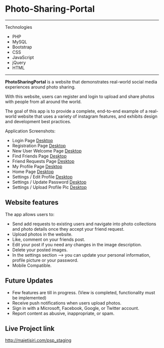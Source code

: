 # Photo-Sharing-Portal

---
Technologies
- PHP
- MySQL
- Bootstrap
- CSS
- JavaScript
- jQuery
- HTML
---

**PhotoSharingPortal** is a website that demonstrates real-world social media experiences around photo sharing.

With this website, users can register and login to upload and share photos with people from all around the world. 

The goal of this app is to provide a complete, end-to-end example of a real-world website that uses a variety of instagram features, and exhibits design and development best practices. 

Application Screenshots:

- Login Page [Desktop](images/2_50.jpg)
- Registration Page [Desktop](images/1_50.jpg)
- New User Welcome Page [Desktop](images/3_50.jpg)
- Find Friends Page [Desktop](images/4_50.jpg)
- Friend Requests Page [Desktop](images/10_50.jpg)
- My Profile Page [Desktop](images/6_50.jpg)
- Home Page  [Desktop](images/5_50.jpg)
- Settings / Edit Profile  [Desktop](images/8_50.jpg)
- Settings / Update Password  [Desktop](images/7_50.jpg)
- Settings / Upload Profile Pic  [Desktop](images/9_50.jpg)

## Website features

The app allows users to:
- Send add requests to existing users and navigate into photo collections and photo details once they accept your friend request.
- Upload photos in the website.
- Like, comment on your friends post.
- Edit your post if you need any changes in the image description.
- Delete your posted images.
- In the settings section --> you can update your personal information, profile picture or your password.
- Mobile Compatible.

## Future Updates
- Few features are till in progress. (View is completed, functionality must be implemented)
- Receive push notifications when users upload photos.
- Sign in with a Microsoft, Facebook, Google, or Twitter account.
- Report content as abusive, inappropriate, or spam.


## Live Project link
http://majetisiri.com/psp_staging
